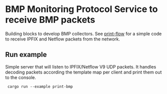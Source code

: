 # BMP Monitoring Protocol Service to receive BMP packets

Building blocks to develop BMP collectors.
See [print-flow](examples/print-flow.rs) for a simple code to receive IPFIX and Netflow packets from the network.

## Run example

Simple server that will listen to IPFIX/Netflow V9 UDP packets. It handles decoding packets according the template map
per client and print them out to the console.

``` cargo run --example print-bmp```